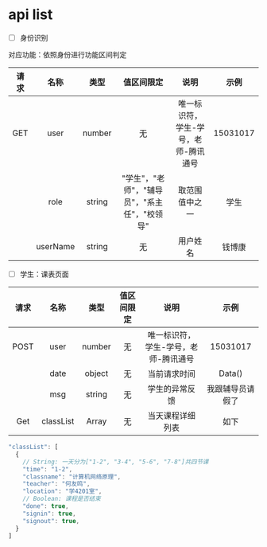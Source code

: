 # api list

- [ ] 身份识别

对应功能：依照身份进行功能区间判定

|请求|名称|类型|值区间限定|说明|示例|
|:-:|:-:|:-:|:-:|:-:|:-:|
|GET|user|number|无|唯一标识符，学生-学号，老师-腾讯通号|15031017|
||role|string|"学生"，"老师"，"辅导员"，"系主任"，"校领导"|取范围值中之一|学生|
||userName|string|无|用户姓名|钱博康|


- [ ] 学生：课表页面

|请求|名称|类型|值区间限定|说明|示例|
|:-:|:-:|:-:|:-:|:-:|:-:|
|POST|user|number|无|唯一标识符，学生-学号，老师-腾讯通号|15031017|
||date|object|无|当前请求时间|Data()|
||msg|string|无|学生的异常反馈|我跟辅导员请假了|
|Get|classList|Array|无|当天课程详细列表|如下|

````javascript
"classList": [
  {
    // String: 一天分为["1-2", "3-4", "5-6", "7-8"]共四节课
    "time": "1-2",
    "classname": "计算机网络原理",
    "teacher": "何友鸣",
    "location": "学4201室",
    // Boolean: 课程是否结束
    "done": true, 
    "signin": true,
    "signout": true,
  }
]
````

